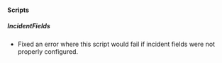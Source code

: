 
#### Scripts
##### IncidentFields
- Fixed an error where this script would fail if incident fields were not properly configured.
